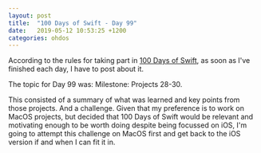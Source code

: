 ```yaml
---
layout: post
title:  "100 Days of Swift - Day 99"
date:   2019-05-12 10:53:25 +1200
categories: ohdos
---
```

According to the rules for taking part in [100 Days of Swift](https://www.hackingwithswift.com/100), as soon as I've finished each day, I have to post about it.

The topic for Day 99 was: Milestone: Projects 28-30.

This consisted of a summary of what was learned and key points from those projects. And a challenge. Given that my preference is to work on MacOS projects, but decided that 100 Days of Swift would be relevant and motivating enough to be worth doing despite being focussed on iOS, I'm going to attempt this challenge on MacOS first and get back to the iOS version if and when I can fit it in.
